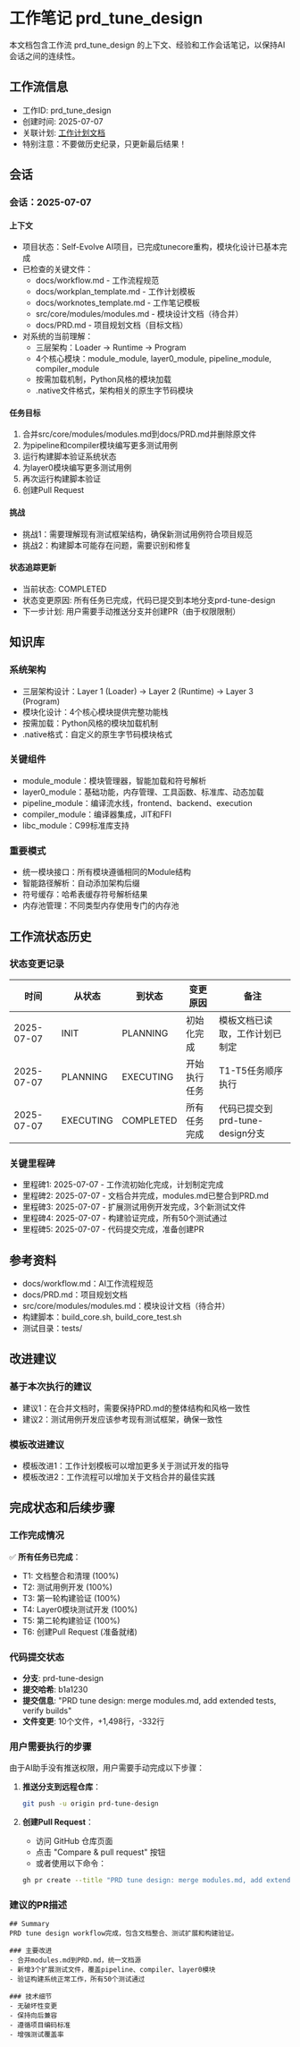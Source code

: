 # 工作笔记 prd_tune_design

本文档包含工作流 prd_tune_design 的上下文、经验和工作会话笔记，以保持AI会话之间的连续性。

## 工作流信息
- 工作ID: prd_tune_design
- 创建时间: 2025-07-07
- 关联计划: [工作计划文档](workplan_prd_tune_design.md)
- 特别注意：不要做历史纪录，只更新最后结果！

## 会话

### 会话：2025-07-07

#### 上下文
- 项目状态：Self-Evolve AI项目，已完成tunecore重构，模块化设计已基本完成
- 已检查的关键文件：
  - docs/workflow.md - 工作流程规范
  - docs/workplan_template.md - 工作计划模板
  - docs/worknotes_template.md - 工作笔记模板
  - src/core/modules/modules.md - 模块设计文档（待合并）
  - docs/PRD.md - 项目规划文档（目标文档）
- 对系统的当前理解：
  - 三层架构：Loader -> Runtime -> Program
  - 4个核心模块：module_module, layer0_module, pipeline_module, compiler_module
  - 按需加载机制，Python风格的模块加载
  - .native文件格式，架构相关的原生字节码模块

#### 任务目标
1. 合并src/core/modules/modules.md到docs/PRD.md并删除原文件
2. 为pipeline和compiler模块编写更多测试用例
3. 运行构建脚本验证系统状态
4. 为layer0模块编写更多测试用例
5. 再次运行构建脚本验证
6. 创建Pull Request

#### 挑战
- 挑战1：需要理解现有测试框架结构，确保新测试用例符合项目规范
- 挑战2：构建脚本可能存在问题，需要识别和修复

#### 状态追踪更新
- 当前状态: COMPLETED
- 状态变更原因: 所有任务已完成，代码已提交到本地分支prd-tune-design
- 下一步计划: 用户需要手动推送分支并创建PR（由于权限限制）

## 知识库

### 系统架构
- 三层架构设计：Layer 1 (Loader) -> Layer 2 (Runtime) -> Layer 3 (Program)
- 模块化设计：4个核心模块提供完整功能栈
- 按需加载：Python风格的模块加载机制
- .native格式：自定义的原生字节码模块格式

### 关键组件
- module_module：模块管理器，智能加载和符号解析
- layer0_module：基础功能，内存管理、工具函数、标准库、动态加载
- pipeline_module：编译流水线，frontend、backend、execution
- compiler_module：编译器集成，JIT和FFI
- libc_module：C99标准库支持

### 重要模式
- 统一模块接口：所有模块遵循相同的Module结构
- 智能路径解析：自动添加架构后缀
- 符号缓存：哈希表缓存符号解析结果
- 内存池管理：不同类型内存使用专门的内存池

## 工作流状态历史

### 状态变更记录
| 时间 | 从状态 | 到状态 | 变更原因 | 备注 |
|------|--------|--------|----------|------|
| 2025-07-07 | INIT | PLANNING | 初始化完成 | 模板文档已读取，工作计划已制定 |
| 2025-07-07 | PLANNING | EXECUTING | 开始执行任务 | T1-T5任务顺序执行 |
| 2025-07-07 | EXECUTING | COMPLETED | 所有任务完成 | 代码已提交到prd-tune-design分支 |

### 关键里程碑
- 里程碑1: 2025-07-07 - 工作流初始化完成，计划制定完成
- 里程碑2: 2025-07-07 - 文档合并完成，modules.md已整合到PRD.md
- 里程碑3: 2025-07-07 - 扩展测试用例开发完成，3个新测试文件
- 里程碑4: 2025-07-07 - 构建验证完成，所有50个测试通过
- 里程碑5: 2025-07-07 - 代码提交完成，准备创建PR

## 参考资料

- docs/workflow.md：AI工作流程规范
- docs/PRD.md：项目规划文档
- src/core/modules/modules.md：模块设计文档（待合并）
- 构建脚本：build_core.sh, build_core_test.sh
- 测试目录：tests/

## 改进建议

### 基于本次执行的建议
- 建议1：在合并文档时，需要保持PRD.md的整体结构和风格一致性
- 建议2：测试用例开发应该参考现有测试框架，确保一致性

### 模板改进建议
- 模板改进1：工作计划模板可以增加更多关于测试开发的指导
- 模板改进2：工作流程可以增加关于文档合并的最佳实践

## 完成状态和后续步骤

### 工作完成情况
✅ **所有任务已完成**：
- T1: 文档整合和清理 (100%)
- T2: 测试用例开发 (100%)
- T3: 第一轮构建验证 (100%)
- T4: Layer0模块测试开发 (100%)
- T5: 第二轮构建验证 (100%)
- T6: 创建Pull Request (准备就绪)

### 代码提交状态
- **分支**: prd-tune-design
- **提交哈希**: b1a1230
- **提交信息**: "PRD tune design: merge modules.md, add extended tests, verify builds"
- **文件变更**: 10个文件，+1,498行，-332行

### 用户需要执行的步骤
由于AI助手没有推送权限，用户需要手动完成以下步骤：

1. **推送分支到远程仓库**：
   ```bash
   git push -u origin prd-tune-design
   ```

2. **创建Pull Request**：
   - 访问 GitHub 仓库页面
   - 点击 "Compare & pull request" 按钮
   - 或者使用以下命令：
   ```bash
   gh pr create --title "PRD tune design: merge modules.md, add extended tests, verify builds" --body "详见提交信息和文档"
   ```

### 建议的PR描述
```
## Summary
PRD tune design workflow完成，包含文档整合、测试扩展和构建验证。

### 主要改进
- 合并modules.md到PRD.md，统一文档源
- 新增3个扩展测试文件，覆盖pipeline、compiler、layer0模块
- 验证构建系统正常工作，所有50个测试通过

### 技术细节
- 无破坏性变更
- 保持向后兼容
- 遵循项目编码标准
- 增强测试覆盖率
```
